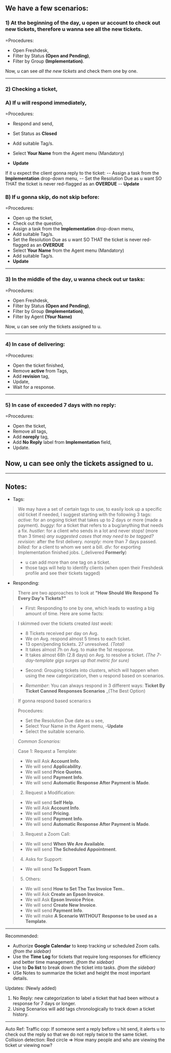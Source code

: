 ## We have a few scenarios:

### 1) At the beginning of the day, u open ur account to check out new tickets, therefore u wanna see all the new tickets.

=Procedures:
- Open Freshdesk,
- Filter by Status **(Open and Pending)**,
- Filter by Group **(Implementation)**.

Now, u can see _all the new tickets_ and check them one by one.

----------

### 2) Checking a ticket, 

### A) If u will respond immediately,
=Procedures:
- Respond and send,
- Set Status as **Closed**
- Add suitable Tag/s.
- Select **Your Name** from the Agent menu (Mandatory)

- **Update**

If it u expect the client gonna reply to the ticket:
-- Assign a task from the **Implementation** drop-down menu,
-- Set the Resolution Due as u want SO THAT the ticket is never red-flagged 
as an **OVERDUE**
-- **Update**

### B) If u gonna skip, do not skip before:
=Procedures:
- Open up the ticket,
- Check out the question,
- Assign a task from the **Implementation** drop-down menu,
- Add suitable Tag/s.
- Set the Resolution Due as u want SO THAT the ticket is never red-flagged 
as an **OVERDUE**
- Select **Your Name** from the Agent menu (Mandatory) 
- Add suitable Tag/s.
- **Update**

---------

### 3) In the middle of the day, u wanna check out ur tasks:

=Procedures:
- Open Freshdesk,
- Filter by Status **(Open and Pending)**,
- Filter by Group **(Implementation)**,
- Filter by Agent **(Your Name)**

Now, u can see only the tickets assigned to u.


---------

### 4) In case of delivering:

=Procedures:
- Open the ticket finished,
- Remove **active** from Tags,
- Add **revision** tag,
- Update,
- Wait for a response.
---------

### 5) In case of exceeded 7 days with no reply:

=Procedures:
- Open the ticket,
- Remove all tags,
- Add **noreply** tag,
- Add **No Reply** label from **Implementation** field,
- Update.

Now, u can see only the tickets assigned to u.
-----------------

--------------------

## Notes:

* Tags: 

>We may have a set of certain tags to use, to easily look up a specific old ticket if needed, I suggest starting with the following 3 tags:
>_active:_ for an ongoing ticket that takes up to 2 days or more (made a payment).
>_buggy:_ for a ticket that refers to a bug/anything that needs a fix.
>_hustler:_ for a client who sends in a lot and never stops! (more than 3 times)
>_any suggested cases that may need to be tagged?_
>_revision:_ after the first delivery.
>_noreply:_ more than 7 days passed.
>_billed:_ for a client to whom we sent a bill.
>_dlv:_ for exporting Implementation finished jobs. (_delivered **Formerly**)

>- u can add more than one tag on a ticket.
>- those tags will help to identify clients (when open their Freshdesk profile and see their tickets tagged)

* Responding: 

>There are two approaches to look at **"How Should We Respond To Every Day's Tickets?"** 

>- First: Responding to one by one, which leads to wasting a big amount of time. Here are some facts:

>I skimmed over the tickets created _last week_:
>- 8 Tickets received per day on Avg.
>- We on Avg. respond almost 5 times to each ticket.
>- 13 open/pending tickets. 27 unresolved. _(Total)_
>- It takes almost 7h on Avg. to make the 1st response.
>- It takes almost 68h (2.8 days) on Avg. to resolve a ticket.  _(The 7-day-template gigs surges up that metric for sure)_

>- Second: Grouping tickets into clusters, which will happen when using the new categorization, then u respond based on scenarios.

>- *Remember*: You can always respond in 3 different ways: 
**Ticket By Ticket
Canned Responses
Scenarios** _(The Best Option)

>If gonna respond based scenario:s

> Procedures:
>- Set the Resolution Due date as u see,
>- Select Your Name in the Agent menu,
>-**Update**
>- Select the suitable scenario.


>_Common Scenarios:_

>Case 1: Request a Template:

>- We will Ask **Account Info**.
>- We will send **Applicability**.
>- We will send **Price Quotes**.
>- We will send **Payment Info**.
>- We will send **Automatic Response After Payment is Made**.

>2) Request a Modification:

>- We will send **Self Help**.
>- We will Ask **Account Info**.
>- We will send **Pricing**.
>- We will send **Payment Info**.
>- We will send **Automatic Response After Payment is Made**.


>3) Request a Zoom Call:

>- We will send **When We Are Available**.
>- We will send **The Scheduled Appointment**.

>4) Asks for Support:

>- We will send **To Support Team**.

>5) Others:

>- We will send **How to Set The Tax Invoice Tem.**.
>- We will Ask **Create an Epson Invoice**.
>- We will Ask **Epson Invoice Price**.
>- We will send **Create New Invoice**.
>- We will send **Payment Info**.
>- We will make **A Scenario WITHOUT Response to be used as a Template**.

----

Recommended: 

* Authorize **Google Calendar** to keep tracking ur scheduled Zoom calls. _(from the sidebar)_
* Use the **Time Log** for tickets that require long responses for efficiency and better time management. _(from the sidebar)_
* Use to **Do list** to break down the ticket into tasks. _(from the sidebar)_
* USe Notes to summarize the ticket and height the most important details.

Updates: (Newly added)
1) No Reply: new categorization to label a ticket that had been without a response for 7 days or longer.
2) Using Scenarios will add tags chronologically to track down a ticket history.
----

Auto Ref: 
Traffic cop: If someone sent a reply before u hit send, it alerts u to check out the reply so that we do not reply twice to the same ticket.
Collision detection: Red circle => How many people and who are viewing the ticket ur viewing now? 
